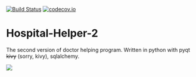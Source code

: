 [![Build Status](https://travis-ci.org/aq1/Hospital-Helper-2.svg?branch=master)](https://travis-ci.org/aq1/Hospital-Helper-2)
[![codecov.io](http://codecov.io/github/aq1/Hospital-Helper-2/coverage.svg?branch=master)](http://codecov.io/github/aq1/Hospital-Helper-2?branch=master)

# Hospital-Helper-2
The second version of doctor helping program. Written in python with pyqt ~~kivy~~ (sorry, kivy), sqlalchemy.

![](https://cloud.githubusercontent.com/assets/3045638/24333332/90fa0f48-125e-11e7-872d-246fba0a53ae.png)
